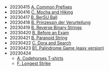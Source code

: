 - 20230415 [A. Common Prefixes](https://codeforces.com/problemset/problem/1384/A)
- 20230416 [C. Mocha and Hiking](https://codeforces.com/problemset/problem/1559/C)
- 20230417 [B. BerSU Ball](https://codeforces.com/problemset/problem/489/B)
- 20230418 [B. Prinzessin der Verurteilung](https://codeforces.com/contest/1536/problem/B)
- 20230419 [B. Reverse Binary Strings](https://codeforces.com/problemset/problem/1437/B)
- 20230420 [B. Before an Exam](https://codeforces.com/problemset/problem/4/B)
- 20230421 [B. Paranoid String](https://codeforces.com/problemset/problem/1694/B)
- 20230422 [C. Dora and Search](https://codeforces.com/problemset/problem/1793/C)
- 20230423 [B1. Palindrome Game (easy version)](https://codeforces.com/problemset/problem/1527/B1)
- 20230424
  - [A. Codehorses T-shirts](https://codeforces.com/contest/1000/problem/A)
  - [F. Longest Strike](https://codeforces.com/contest/1676/problem/F)